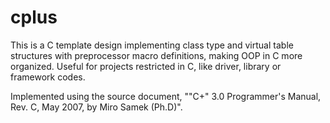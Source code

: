 # cplus

This is a C template design implementing class type and virtual table structures with preprocessor macro definitions, making OOP in C more organized.
Useful for projects restricted in C, like driver, library or framework codes.

Implemented using the source document, ""C+" 3.0 Programmer's Manual, Rev. C, May 2007, by Miro Samek (Ph.D)".
